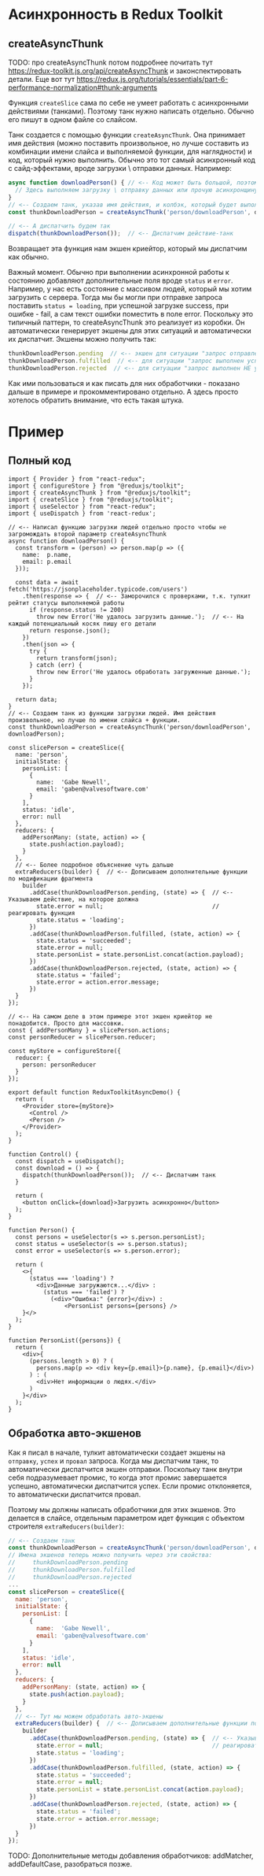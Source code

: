 # Асинхронность в Redux Toolkit

## createAsyncThunk

TODO: про createAsyncThunk потом подробнее почитать тут https://redux-toolkit.js.org/api/createAsyncThunk и законспектировать детали. Еще вот тут https://redux.js.org/tutorials/essentials/part-6-performance-normalization#thunk-arguments

Функция `createSlice` сама по себе не умеет работать с асинхронными действиями (танками). Поэтому танк нужно написать отдельно. Обычно его пишут в одном файле со слайсом.

Танк создается с помощью функции `createAsyncThunk`. Она принимает имя действия (можно поставить произвольное, но лучше составить из комбинации имени слайса и выполняемой функции, для наглядности) и код, который нужно выполнить. Обычно это тот самый асинхронный код с сайд-эффектами, вроде загрузки \ отправки данных. Например:

```javascript
async function downloadPerson() { // <-- Код может быть большой, поэтому можно оформить отдельной функцией/
  // Здесь выполняем загрузку \ отправку данных или прочую асинхронщину
}
// <-- Создаем танк, указав имя действия, и колбэк, который будет выполняться в танке
const thunkDownloadPerson = createAsyncThunk('person/downloadPerson', downloadPerson);

// <-- А диспатчить будем так
dispatch(thunkDownloadPerson());  // <-- Диспатчим действие-танк
```

Возвращает эта функция нам экшен криейтор, который мы диспатчим как обычно.

Важный момент. Обычно при выполнении асинхронной работы к состоянию добавляют дополнительные поля вроде `status` и `error`. Например, у нас есть состояние с массивом людей, который мы хотим загрузить с сервера. Тогда мы бы могли при отправке запроса поставить `status = loading`, при успешной загрузке success, при ошибке - fail, а сам текст ошибки поместить в поле error. Поскольку это типичный паттерн, то createAsyncThunk это реализует из коробки. Он автоматически генерирует экшены для этих ситуаций и автоматически их диспатчит. Экшены можно получить так:

```javascript
thunkDownloadPerson.pending  // <-- экшен для ситуации "запрос отправлен"
thunkDownloadPerson.fulfilled  // <-- для ситуации "запрос выполнен успешно"
thunkDownloadPerson.rejected  // <-- для ситуации "запрос выполнен НЕ успешно"
```

Как ими пользоваться и как писать для них обработчики - показано дальше в примере и прокомментировано отдельно. А здесь просто хотелось обратить внимание, что есть такая штука.

# Пример

## Полный код

```react
import { Provider } from "react-redux";
import { configureStore } from "@reduxjs/toolkit";
import { createAsyncThunk } from "@reduxjs/toolkit";
import { createSlice } from "@reduxjs/toolkit";
import { useSelector } from "react-redux";
import { useDispatch } from 'react-redux';

// <-- Написал функцию загрузки людей отдельно просто чтобы не загромождать второй параметр createAsyncThunk
async function downloadPerson() {
  const transform = (person) => person.map(p => ({
    name:  p.name,
    email: p.email
  }));
  
  const data = await fetch('https://jsonplaceholder.typicode.com/users')
    .then(response => {  // <-- Заморочился с проверками, т.к. тулкит рейтит статусы выполняемой работы
      if (response.status != 200)
        throw new Error('Не удалось загрузить данные.');  // <-- На каждый потенциальный косяк пишу его детали
      return response.json(); 
    })
    .then(json => {
      try {
        return transform(json);
      } catch (err) {
        throw new Error('Не удалось обработать загруженные данные.');
      }
    });

  return data;
}
// <-- Создаем танк из функции загрузки людей. Имя действия произвольное, но лучше по имени слайса + функции.
const thunkDownloadPerson = createAsyncThunk('person/downloadPerson', downloadPerson);

const slicePerson = createSlice({
  name: 'person',
  initialState: {
    personList: [
      {
        name:  'Gabe Newell',
        email: 'gaben@valvesoftware.com'
      }
    ],
    status: 'idle',
    error: null
  },
  reducers: {
    addPersonMany: (state, action) => {
      state.push(action.payload);
    }
  },
  // <-- Более подробное объяснение чуть дальше
  extraReducers(builder) {  // <-- Дописываем дополнительные функции по модификации фрагмента
    builder
      .addCase(thunkDownloadPerson.pending, (state) => {  // <-- Указываем действие, на которое должна
        state.error = null;                               // реагировать функция
        state.status = 'loading';
      })
      .addCase(thunkDownloadPerson.fulfilled, (state, action) => {
        state.status = 'succeeded';
        state.error = null;
        state.personList = state.personList.concat(action.payload);
      })
      .addCase(thunkDownloadPerson.rejected, (state, action) => {
        state.status = 'failed';
        state.error = action.error.message;
      })
  }
});

// <-- На самом деле в этом примере этот экшен криейтор не понадобится. Просто для массовки.
const { addPersonMany } = slicePerson.actions;
const personReducer = slicePerson.reducer;

const myStore = configureStore({
  reducer: {
    person: personReducer
  }
});

export default function ReduxToolkitAsyncDemo() {
  return (
    <Provider store={myStore}>
      <Control />
      <Person />
    </Provider>
  );
}

function Control() {
  const dispatch = useDispatch();
  const download = () => {
    dispatch(thunkDownloadPerson());  // <-- Диспатчим танк
  }

  return (
    <button onClick={download}>Загрузить асинхронно</button>
  );
}

function Person() {
  const persons = useSelector(s => s.person.personList);
  const status = useSelector(s => s.person.status);
  const error = useSelector(s => s.person.error);

  return (
    <>{
      (status === 'loading') ?
        <div>Данные загружаются...</div> :
          (status === 'failed') ?
            (<div>"Ошибка:" {error}</div>) :
                <PersonList persons={persons} />
    }</>
  );
}

function PersonList({persons}) {
  return (
    <div>{
      (persons.length > 0) ? (
        persons.map(p => <div key={p.email}>{p.name}, {p.email}</div>)
      ) : (
        <div>Нет информации о людях.</div>
      )
    }</div>
  );
}
```

## Обработка авто-экшенов

Как я писал в начале, тулкит автоматически создает экшены на `отправку`, `успех` и `провал` запроса. Когда мы диспатчим танк, то автоматически диспатчится экшен отправки. Поскольку танк внутри себя подразумевает промис, то когда этот промис завершается успешно, автоматически диспатчится успех. Если промис отклоняется, то автоматически диспатчится провал.

Поэтому мы должны написать обработчики для этих экшенов. Это делается в слайсе, отдельным параметром идет функция с объектом строителя `extraReducers(builder)`:

```javascript
// <-- Создаем танк
const thunkDownloadPerson = createAsyncThunk('person/downloadPerson', downloadPerson);
// Имена экшенов теперь можно получить через эти свойства:
//     thunkDownloadPerson.pending
//     thunkDownloadPerson.fulfilled
//     thunkDownloadPerson.rejected
...
const slicePerson = createSlice({
  name: 'person',
  initialState: {
    personList: [
      {
        name:  'Gabe Newell',
        email: 'gaben@valvesoftware.com'
      }
    ],
    status: 'idle',
    error: null
  },
  reducers: {
    addPersonMany: (state, action) => {
      state.push(action.payload);
    }
  },
  // <-- Тут мы можем обработать авто-экшены
  extraReducers(builder) {  // <-- Дописываем дополнительные функции по модификации фрагмента состояния
    builder
      .addCase(thunkDownloadPerson.pending, (state) => {  // <-- Указываем действие, на которое должна
        state.error = null;                               // реагировать функция
        state.status = 'loading';
      })
      .addCase(thunkDownloadPerson.fulfilled, (state, action) => {
        state.status = 'succeeded';
        state.error = null;
        state.personList = state.personList.concat(action.payload);
      })
      .addCase(thunkDownloadPerson.rejected, (state, action) => {
        state.status = 'failed';
        state.error = action.error.message;
      })
  }
});
```



TODO: Дополнительные методы добавления обработчиков: addMatcher, addDefaultCase, разобраться позже.